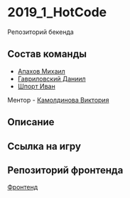 # 2019_1_HotCode

Репозиторий бекенда

## Состав команды

- [Апахов Михаил](https://github.com/Apakhov)
- [Гавриловский Даниил](https://github.com/GDVFox)
- [Шпорт Иван](https://github.com/IvanShport)

Ментор - [Камолдинова Виктория](https://github.com/VictoriaOtm)

## Описание

## Ссылка на игру

## Репозиторий фронтенда
 
[Фронтенд](https://github.com/frontend-park-mail-ru/2019_1_HotCode)

